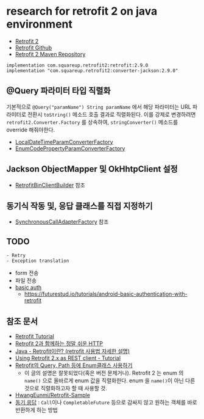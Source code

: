 # research for retrofit 2 on java environment

* [Retrofit 2](https://square.github.io/retrofit/)
* [Retrofit Github](https://github.com/square/retrofit)
* [Retrofit 2 Maven Repository](https://mvnrepository.com/artifact/com.squareup.retrofit2)


```
implementation com.squareup.retrofit2:retrofit:2.9.0
implementation "com.squareup.retrofit2:converter-jackson:2.9.0"
```

## @Query 파라미터 타입 직렬화
기본적으로 `@Query("paramName") String paramName` 에서 해당 파라미터는 URL 파라미터로 전환시 `toString()` 메소드 호출 결과로 직렬화된다.
이를 강제로 변경하려면 `retrofit2.Converter.Factory` 를 상속하여, `stringConverter()` 메소드를 override 해줘야한다.

* [LocalDateTimeParamConverterFactory](https://github.com/kwon37xi/research-retrofit-2/blob/main/src/main/java/kr/pe/kwonnam/research/retrofit2/converterfactories/LocalDateTimeParamConverterFactory.java)
* [EnumCodePropertyParamConverterFactory](https://github.com/kwon37xi/research-retrofit-2/blob/main/src/main/java/kr/pe/kwonnam/research/retrofit2/converterfactories/EnumCodePropertyParamConverterFactory.java)

## Jackson ObjectMapper 및 OkHhtpClient 설정
* [RetrofitBinClientBuilder](https://github.com/kwon37xi/research-retrofit-2/blob/main/src/main/java/kr/pe/kwonnam/research/retrofit2/RetrofitClientBuilder.java) 참조

## 동기식 작동 및, 응답 클래스를 직접 지정하기
* [SynchronousCallAdapterFactory](https://github.com/kwon37xi/research-retrofit-2/blob/main/src/main/java/kr/pe/kwonnam/research/retrofit2/SynchronousCallAdapterFactory.java) 참조

## TODO
    - Retry
    - Exception translation
- form 전송
- 파일 전송
- [basic auth](https://stackoverflow.com/questions/43366164/retrofit-and-okhttp-basic-authentication)
  - https://futurestud.io/tutorials/android-basic-authentication-with-retrofit

## 참조 문서
* [Retrofit Tutorial](https://futurestud.io/tutorials/tag/retrofit)
* [Retrofit 2과 함께하는 정말 쉬운 HTTP](https://academy.realm.io/kr/posts/droidcon-jake-wharton-simple-http-retrofit-2/)
* [Java - Retrofit이란? (retrofit 사용법 자세한 설명)](https://galid1.tistory.com/617)
* [Using Retrofit 2.x as REST client - Tutorial](https://www.vogella.com/tutorials/Retrofit/article.html)
* [Retrofit의 Query, Path 등에 Enum클래스 사용하기](https://medium.com/%EB%B0%95%EC%83%81%EA%B6%8C%EC%9D%98-%EC%82%BD%EC%A7%88%EB%B8%94%EB%A1%9C%EA%B7%B8/retrofit%EC%9D%98-query-path-%EB%93%B1%EC%97%90-enum%ED%81%B4%EB%9E%98%EC%8A%A4-%EC%82%AC%EC%9A%A9%ED%95%98%EA%B8%B0-6da80311677b)
  * 이 글의 설명은 잘못되었다(혹은 버전 문제거나).
  Retrofit 2 는 enum 의 `name()` 으로 올바르게 enum 값을 직렬화한다.
  enum 을 `name()`이 아닌 다른 것으로 직렬화하고자 할 때 사용할 것.
* [HwangEunmi/Retrofit-Sample](https://github.com/HwangEunmi/Retrofit-Sample)
* [동기 응답](https://stackoverflow.com/a/35104080/1051402) : `Call`이나 `CompletableFuture` 등으로 감싸지
 않고 원하는 객체를 바로 반환하게 하는 방법